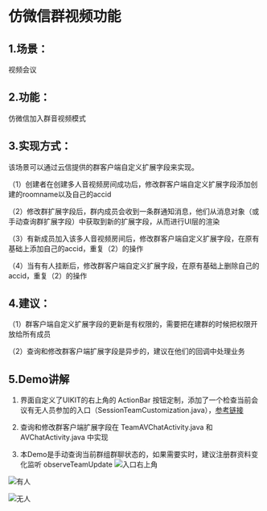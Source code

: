 # 仿微信群视频功能
## 1.**场景**：
视频会议

## 2.**功能**：
仿微信加入群音视频模式

## 3.**实现方式**：
该场景可以通过云信提供的群客户端自定义扩展字段来实现。

（1）创建者在创建多人音视频房间成功后，修改群客户端自定义扩展字段添加创建的roomname以及自己的accid

（2）修改群扩展字段后，群内成员会收到一条群通知消息，他们从消息对象（或手动查询群扩展字段）中获取到新的扩展字段，从而进行UI层的渲染

（3）有新成员加入该多人音视频房间后，修改群客户端自定义扩展字段，在原有基础上添加自己的accid，重复（2）的操作

（4）当有有人挂断后，修改群客户端自定义扩展字段，在原有基础上删除自己的accid，重复（2）的操作

## 4.**建议**：
（1）群客户端自定义扩展字段的更新是有权限的，需要把在建群的时候把权限开放给所有成员

（2）查询和修改群客户端扩展字段是异步的，建议在他们的回调中处理业务

## 5.**Demo讲解**
1. 界面自定义了UIKIT的右上角的 ActionBar 按钮定制，添加了一个检查当前会议有无人员参加的入口（SessionTeamCustomization.java），[参考链接](https://github.com/netease-im/NIM_Android_UIKit/blob/master/documents/%E5%AE%9A%E5%88%B6%E8%81%8A%E5%A4%A9%E7%AA%97%E5%8F%A3.md#actionbar-%E5%8F%B3%E4%BE%A7%E6%8C%89%E9%92%AE%E5%AE%9A%E5%88%B6)
2. 查询和修改群客户端扩展字段在 TeamAVChatActivity.java 和 AVChatActivity.java 中实现

3. 本Demo是手动查询当前群组群聊状态的，如果需要实时，建议注册群资料变化监听 observeTeamUpdate
![入口右上角](https://s2.ax1x.com/2020/03/08/3vBPJK.png)

![有人](https://i.loli.net/2020/03/08/lUCMEPofhxVL2T6.png)

![无人](https://i.loli.net/2020/03/08/WDF4CNlHQMjocYK.png)

